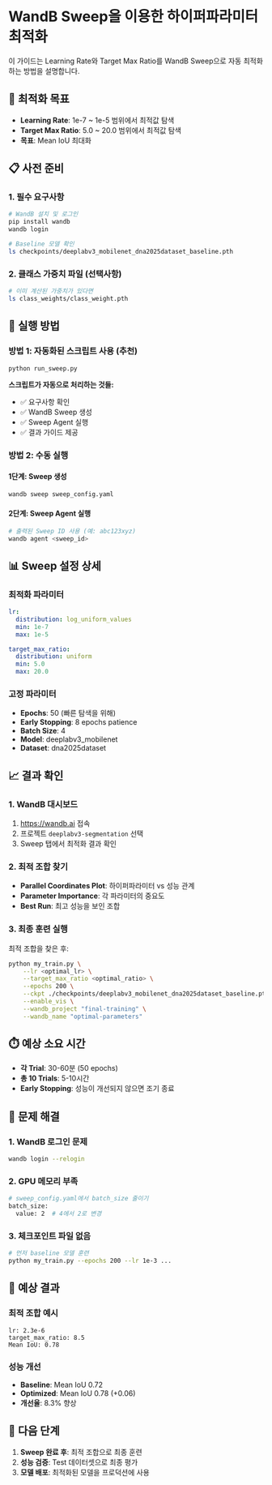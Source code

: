 # WandB Sweep을 이용한 하이퍼파라미터 최적화

이 가이드는 Learning Rate와 Target Max Ratio를 WandB Sweep으로 자동 최적화하는 방법을 설명합니다.

## 🎯 최적화 목표

- **Learning Rate**: 1e-7 ~ 1e-5 범위에서 최적값 탐색
- **Target Max Ratio**: 5.0 ~ 20.0 범위에서 최적값 탐색
- **목표**: Mean IoU 최대화

## 📋 사전 준비

### 1. 필수 요구사항
```bash
# WandB 설치 및 로그인
pip install wandb
wandb login

# Baseline 모델 확인
ls checkpoints/deeplabv3_mobilenet_dna2025dataset_baseline.pth
```

### 2. 클래스 가중치 파일 (선택사항)
```bash
# 이미 계산된 가중치가 있다면
ls class_weights/class_weight.pth
```

## 🚀 실행 방법

### 방법 1: 자동화된 스크립트 사용 (추천)

```bash
python run_sweep.py
```

**스크립트가 자동으로 처리하는 것들:**
- ✅ 요구사항 확인
- ✅ WandB Sweep 생성
- ✅ Sweep Agent 실행
- ✅ 결과 가이드 제공

### 방법 2: 수동 실행

#### 1단계: Sweep 생성
```bash
wandb sweep sweep_config.yaml
```

#### 2단계: Sweep Agent 실행
```bash
# 출력된 Sweep ID 사용 (예: abc123xyz)
wandb agent <sweep_id>
```

## 📊 Sweep 설정 상세

### 최적화 파라미터
```yaml
lr:
  distribution: log_uniform_values
  min: 1e-7
  max: 1e-5

target_max_ratio:
  distribution: uniform
  min: 5.0
  max: 20.0
```

### 고정 파라미터
- **Epochs**: 50 (빠른 탐색을 위해)
- **Early Stopping**: 8 epochs patience
- **Batch Size**: 4
- **Model**: deeplabv3_mobilenet
- **Dataset**: dna2025dataset

## 📈 결과 확인

### 1. WandB 대시보드
1. https://wandb.ai 접속
2. 프로젝트 `deeplabv3-segmentation` 선택
3. Sweep 탭에서 최적화 결과 확인

### 2. 최적 조합 찾기
- **Parallel Coordinates Plot**: 하이퍼파라미터 vs 성능 관계
- **Parameter Importance**: 각 파라미터의 중요도
- **Best Run**: 최고 성능을 보인 조합

### 3. 최종 훈련 실행
최적 조합을 찾은 후:
```bash
python my_train.py \
    --lr <optimal_lr> \
    --target_max_ratio <optimal_ratio> \
    --epochs 200 \
    --ckpt ./checkpoints/deeplabv3_mobilenet_dna2025dataset_baseline.pth \
    --enable_vis \
    --wandb_project "final-training" \
    --wandb_name "optimal-parameters"
```

## ⏱️ 예상 소요 시간

- **각 Trial**: 30-60분 (50 epochs)
- **총 10 Trials**: 5-10시간
- **Early Stopping**: 성능이 개선되지 않으면 조기 종료

## 🔧 문제 해결

### 1. WandB 로그인 문제
```bash
wandb login --relogin
```

### 2. GPU 메모리 부족
```bash
# sweep_config.yaml에서 batch_size 줄이기
batch_size:
  value: 2  # 4에서 2로 변경
```

### 3. 체크포인트 파일 없음
```bash
# 먼저 baseline 모델 훈련
python my_train.py --epochs 200 --lr 1e-3 ...
```

## 📝 예상 결과

### 최적 조합 예시
```
lr: 2.3e-6
target_max_ratio: 8.5
Mean IoU: 0.78
```

### 성능 개선
- **Baseline**: Mean IoU 0.72
- **Optimized**: Mean IoU 0.78 (+0.06)
- **개선율**: 8.3% 향상

## 🎯 다음 단계

1. **Sweep 완료 후**: 최적 조합으로 최종 훈련
2. **성능 검증**: Test 데이터셋으로 최종 평가
3. **모델 배포**: 최적화된 모델을 프로덕션에 사용
